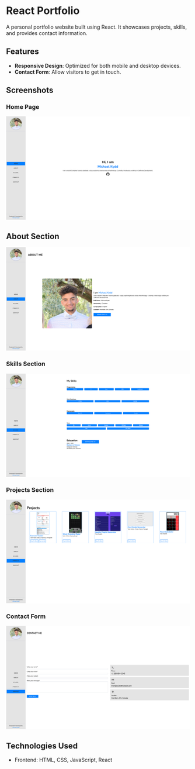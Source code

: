 # React Portfolio

A personal portfolio website built using React. It showcases projects, skills, and provides contact information.

## Features

- **Responsive Design**: Optimized for both mobile and desktop devices.
- **Contact Form**: Allow visitors to get in touch.

## Screenshots

### Home Page
<img src="./Media/home.png" alt="Home Page"/>

## About Section
<img src="./Media/about.png" alt="Home Page"/>

### Skills Section
<img src="./Media/skills.png" alt="Skills Section"/>

### Projects Section
<img src="./Media/projects.png" alt="Projects Section"/>

### Contact Form
<img src="./Media/contact.png" alt="Contact Form"/>

## Technologies Used

- Frontend: HTML, CSS, JavaScript, React